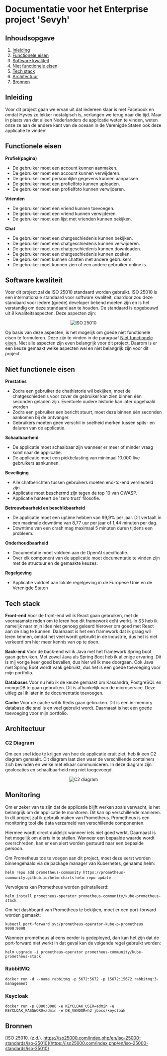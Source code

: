 # Documentatie voor het Enterprise project 'Sevyh'

## Inhoudsopgave

1. [Inleiding](#inleiding)
2. [Functionele eisen](#functionele-eisen)
3. [Software kwaliteit](#software-kwaliteit)
4. [Niet functionele eisen](#niet-functionele-eisen)
5. [Tech stack](#tech-stack)
6. [Architectuur](#architectuur)
5. [Bronnen](#bronnen)


## Inleiding

Voor dit project gaan we ervan uit dat iedereen klaar is met Facebook en omdat Hyves zo lekker nostalgisch is, verlangen we terug naar die tijd. Maar in plaats van dat alleen Nederlanders de applicatie weten te vinden, weten onze ze aan de andere kant van de oceaan in de Verenigde Staten ook deze applicatie te vinden! 

## Functionele eisen

**Profiel(pagina)**
-	De gebruiker moet een account kunnen aanmaken.
-	De gebruiker moet een account kunnen verwijderen.
-	De gebruiker moet persoonlijke gegevens kunnen aanpassen.
-	De gebruiker moet een profielfoto kunnen uploaden.
-	De gebruiker moet een profielfoto kunnen verwijderen.

**Vrienden**
-	De gebruiker moet een vriend kunnen toevoegen.
-	De gebruiker moet een vriend kunnen verwijderen.
-	De gebruiker moet een lijst met vrienden kunnen bekijken.

**Chat**
-	De gebruiker moet een chatgeschiedenis kunnen bekijken.
-	De gebruiker moet een chatgeschiedenis kunnen verwijderen.
-	De gebruiker moet een chatgeschiedenis kunnen downloaden.
-	De gebruiker moet een chatgeschiedenis kunnen zoeken.
-	De gebruiker moet kunnen chatten met andere gebruikers.
-   De gebruiker moet kunnen zien of een andere gebruiker online is.

## Software kwaliteit
Voor dit project zal de ISO 25010 standaard worden gebruikt. ISO 25010 is een internationale standaard voor software kwaliteit, daardoor zou deze standaard voor iedere (goede) developer bekend moeten zijn en is het verstandig om deze standaard aan te houden. De standaard is opgebouwd uit 8 kwaliteitsaspecten. Deze aspecten zijn:

<p align="center">
    <img src="https://iso25000.com/images/figures/en/iso25010.png" alt="ISO 25010" style="margin:auto;">    
</p>

Op basis van deze aspecten, is het mogelijk om goede niet functionele eisen te formuleren. Deze zijn te vinden in de paragraaf [Niet functionele eisen](#niet-functionele-eisen). Niet alle aspecten zijn even belangrijk voor dit project. Daarom is er een keuze gemaakt welke aspecten wel en niet belangrijk zijn voor dit project.

## Niet functionele eisen

**Prestaties**
-	Zodra een gebruiker de chathistorie wil bekijken, moet de chatgeschiedenis voor zover de gebruiker kan zien binnen één seconden geladen zijn. Eventuele oudere historie kan later opgehaald worden
-	Zodra een gebruiker een bericht stuurt, moet deze binnen één seconden aankomen bij de ontvanger.
-	Gebruikers moeten geen verschil in snelheid merken tussen spits- en daluren van de applicatie.

**Schaalbaarheid**
-	De applicatie moet schaalbaar zijn wanneer er meer of minder vraag komt naar de applicatie.
-	De applicatie moet een piekbelasting van minimaal 10.000 live gebruikers aankunnen.

**Beveiliging**
-	Alle chatberichten tussen gebruikers moeten end-to-end versleuteld zijn.
-	Applicatie moet beschermd zijn tegen de top 10 van OWASP.
-   Applicatie hanteert de 'zero trust' filosofie.

**Betrouwbaarheid en beschikbaarheid**
-	De applicatie moet een uptime hebben van 99,9% per jaar. Dit vertaalt in een maximale downtime van 8,77 uur per jaar of 1,44 minuten per dag.
-	Downtime van een crash mag maximaal 5 minuten duren tijdens een probleem.

**Onderhoudbaarheid**
-	Documentatie moet voldoen aan de OpenAI specificatie.
-	Over elk component van de applicatie moet documentatie te vinden zijn met de structuur en de gemaakte keuzes.

**Regelgeving**
-	Applicatie voldoet aan lokale regelgeving in de Europese Unie en de Verenigde Staten

## Tech stack

**Front-end** 
Voor de front-end wil ik React gaan gebruiken, met de voornaamste reden om te leren hoe dit framework echt werkt. In S3 heb ik namelijk naar mijn idee niet genoeg geleerd hierover om goed met React aan de slag te kunnen. Daarnaast is het een framework dat ik graag wil leren kennen, omdat het veel wordt gebruikt in de industrie, dus het is niet verkeerd om hier meer kennis van op te doen.

**Back-end**
Voor de back-end wil ik Java met het framework Spring boot gaan gebruiken. Met zowel Java als Spring Boot heb ik al enige ervaring. Dit is mij vorige keer goed bevallen, dus hier wil ik mee doorgaan. Ook Java met Spring Boot wordt vaak gebruikt, dus het is een goede toevoeging voor mijn portfolio.

**Databases**
Voor nu heb ik de keuze gemaakt om Kassandra, PostgreSQL en mongoDB te gaan gebruiken. Dit is afhankelijk van de microservice. Deze uitleg zal ik later in de documentatie toevoegen.

**Cache**
Voor de cache wil ik Redis gaan gebruiken. Dit is een in-memory database die snel is en veel gebruikt wordt. Daarnaast is het een goede toevoeging voor mijn portfolio.

## Architectuur

### C2 Diagram

Om een snel idee te krijgen van hoe de applicatie eruit ziet, heb ik een C2 diagram gemaakt. Dit diagram laat zien waar de verschillende containers zich bevinden en welke met elkaar communiceren. In deze diagram zijn geolocaties en schaalbaarheid nog niet toegevoegd.

<p align="center">
    <img src="https://user-images.githubusercontent.com/73841047/223100894-253de0d8-5abd-4b76-996d-16253645d5bb.png" alt="C2 diagram">
</p>

## Monitoring

Om er zeker van te zijn dat de applicatie blijft werken zoals verwacht, is het belangrijk om de applicatie te monitoren. Dit kan op verschillende manieren. In dit project zal ik gebruik maken van Prometheus. Prometheus is een monitoring tool die data verzameld van verschillende componenten.

Hiermee wordt direct duidelijk wanneer iets niet goed werkt. Daarnaast is het mogelijk om alerts in te stellen. Wanneer een bepaalde waarde wordt overschreden, kan er een alert worden gestuurd naar een bepaalde persoon.

Om Prometheus toe te voegen aan dit project, moet deze eerst worden binnengehaald via de package manager van Kubernetes, genaamd helm:

`helm repo add prometheus-community https://prometheus-community.github.io/helm-charts`
`helm repo update`

Vervolgens kan Prometheus worden geïnstalleerd:

`helm install prometheus-operator prometheus-community/kube-prometheus-stack`

Om het dashboard van Prometheus te bekijken, moet er een port-forward worden gemaakt:

`kubectl port-forward svc/prometheus-operator-kube-p-prometheus 9090:9090`

Wanneer prometheus al eens eerder is gedeployed, dan kan het zijn dat de port-forward niet werkt In dat geval kan de volgende regel gebruikt worden:

`helm upgrade -i prometheus-operator prometheus-community/kube-prometheus-stack`


### RabbitMQ
`docker run -d --name rabbitmq -p 5672:5672 -p 15672:15672 rabbitmq:3-management`

### Keycloak
`docker run -p 8080:8080 -e KEYCLOAK_USER=admin -e KEYCLOAK_PASSWORD=admin -e DB_VENDOR=h2 jboss/keycloak`

## Bronnen

[ISO 25010. (z.d.). https://iso25000.com/index.php/en/iso-25000-standards/iso-25010](https://iso25000.com/index.php/en/iso-25000-standards/iso-25010)
